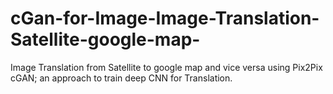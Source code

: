 # cGan-for-Image-Image-Translation-Satellite-google-map-
Image Translation from Satellite to google map and vice versa using Pix2Pix cGAN; an approach to train deep CNN for Translation.
